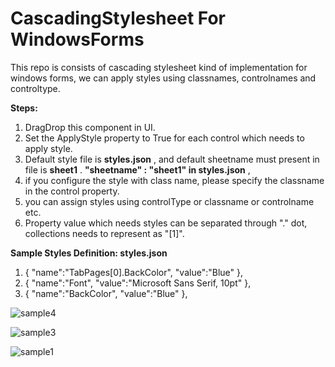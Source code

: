 # CascadingStylesheet For WindowsForms
This repo is consists of cascading stylesheet kind of implementation for windows forms, we can apply styles using classnames, controlnames and controltype.

**Steps:**
1. DragDrop this component in UI.
2. Set the ApplyStyle property to True for each control which needs to apply style.
3. Default style file is **styles.json** , and default sheetname must present in file is **sheet1** .	**"sheetname" : "sheet1" in styles.json** ,
4. if you configure the style with class name, please specify the classname in the control property.
5. you can assign styles using controlType or classname or controlname etc.
6. Property value which needs styles can be separated through "." dot, collections needs to represent as "[1]".


**Sample Styles Definition: styles.json**

 1. { "name":"TabPages[0].BackColor", "value":"Blue" },
 2. { "name":"Font", "value":"Microsoft Sans Serif, 10pt" },
 3. { "name":"BackColor", "value":"Blue" },




![sample4](https://github.com/rajhseg/CascadingStylesheet-For-WindowsForms/assets/9523832/714aee85-0ccb-46fe-804b-cb59d6f2e75b)





![sample3](https://github.com/rajhseg/CascadingStylesheet-For-WindowsForms/assets/9523832/29a5cd43-3144-4fef-a847-bebb648cffbd)




![sample1](https://github.com/rajhseg/CascadingStylesheet-For-WindowsForms/assets/9523832/2aa5b44c-dbbb-4717-a0bf-75ca62449eab)




 
